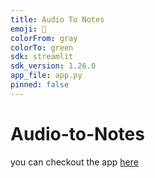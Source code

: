 ```yaml
---
title: Audio To Notes
emoji: 🦀
colorFrom: gray
colorTo: green
sdk: streamlit
sdk_version: 1.26.0
app_file: app.py
pinned: false
---
```


# Audio-to-Notes

you can checkout the app [here]([url](https://huggingface.co/spaces/Bhagu69/Audio-to-Notes)https://huggingface.co/spaces/Bhagu69/Audio-to-Notes)
